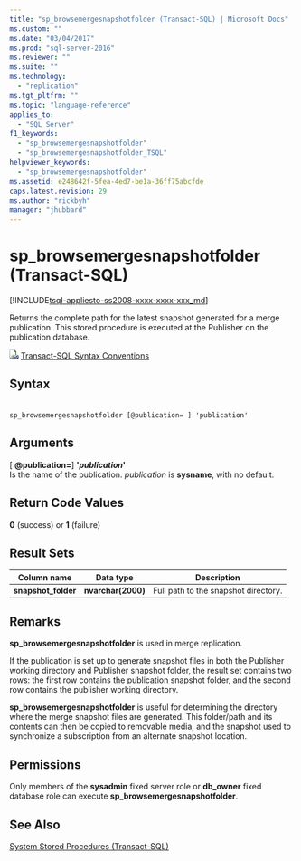 ```yaml
---
title: "sp_browsemergesnapshotfolder (Transact-SQL) | Microsoft Docs"
ms.custom: ""
ms.date: "03/04/2017"
ms.prod: "sql-server-2016"
ms.reviewer: ""
ms.suite: ""
ms.technology: 
  - "replication"
ms.tgt_pltfrm: ""
ms.topic: "language-reference"
applies_to: 
  - "SQL Server"
f1_keywords: 
  - "sp_browsemergesnapshotfolder"
  - "sp_browsemergesnapshotfolder_TSQL"
helpviewer_keywords: 
  - "sp_browsemergesnapshotfolder"
ms.assetid: e248642f-5fea-4ed7-be1a-36ff75abcfde
caps.latest.revision: 29
ms.author: "rickbyh"
manager: "jhubbard"
---
```

# sp_browsemergesnapshotfolder (Transact-SQL)
[!INCLUDE[tsql-appliesto-ss2008-xxxx-xxxx-xxx_md](../../../database-engine/configure/windows/includes/tsql-appliesto-ss2008-xxxx-xxxx-xxx-md.md)]

  Returns the complete path for the latest snapshot generated for a merge publication. This stored procedure is executed at the Publisher on the publication database.  
  
 ![Topic link icon](../../../database-engine/configure/windows/media/topic-link.gif "Topic link icon") [Transact-SQL Syntax Conventions](../../../t-sql/language-elements/transact-sql-syntax-conventions-transact-sql.md)  
  
## Syntax  
  
```  
  
sp_browsemergesnapshotfolder [@publication= ] 'publication'  
```  
  
## Arguments  
 [ **@publication=**] **'***publication***'**  
 Is the name of the publication. *publication* is **sysname**, with no default.  
  
## Return Code Values  
 **0** (success) or **1** (failure)  
  
## Result Sets  
  
|Column name|Data type|Description|  
|-----------------|---------------|-----------------|  
|**snapshot_folder**|**nvarchar(2000)**|Full path to the snapshot directory.|  
  
## Remarks  
 **sp_browsemergesnapshotfolder** is used in merge replication.  
  
 If the publication is set up to generate snapshot files in both the Publisher working directory and Publisher snapshot folder, the result set contains two rows: the first row contains the publication snapshot folder, and the second row contains the publisher working directory.  
  
 **sp_browsemergesnapshotfolder** is useful for determining the directory where the merge snapshot files are generated. This folder/path and its contents can then be copied to removable media, and the snapshot used to synchronize a subscription from an alternate snapshot location.  
  
## Permissions  
 Only members of the **sysadmin** fixed server role or **db_owner** fixed database role can execute **sp_browsemergesnapshotfolder**.  
  
## See Also  
 [System Stored Procedures &#40;Transact-SQL&#41;](../../../relational-databases/reference/system-stored-procedures/system-stored-procedures-transact-sql.md)  
  
  